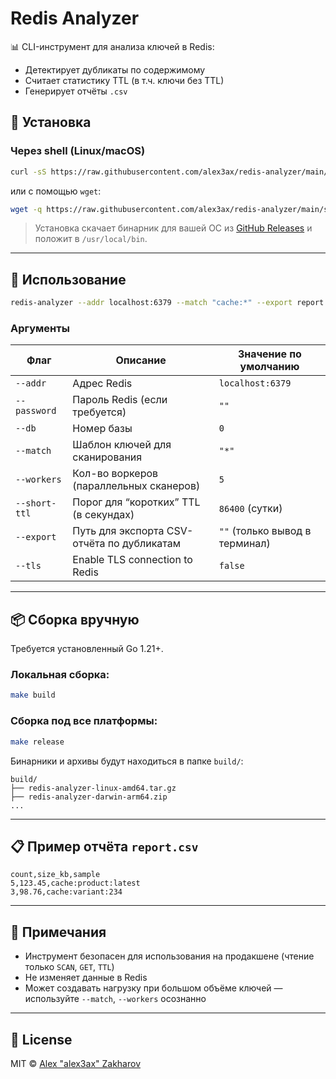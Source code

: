 # Redis Analyzer

📊 CLI-инструмент для анализа ключей в Redis:
- Детектирует дубликаты по содержимому
- Считает статистику TTL (в т.ч. ключи без TTL)
- Генерирует отчёты `.csv`

## 🔧 Установка

### Через shell (Linux/macOS)

```bash
curl -sS https://raw.githubusercontent.com/alex3ax/redis-analyzer/main/scripts/install.sh | bash
```

или с помощью `wget`:

```bash
wget -q https://raw.githubusercontent.com/alex3ax/redis-analyzer/main/scripts/install.sh -O - | bash
```

> Установка скачает бинарник для вашей ОС из [GitHub Releases](https://github.com/alex3ax/redis-analyzer/releases) и положит в `/usr/local/bin`.

---

## 🚀 Использование

```bash
redis-analyzer --addr localhost:6379 --match "cache:*" --export report.csv
```

### Аргументы

| Флаг            | Описание                                           | Значение по умолчанию        |
|------------------|----------------------------------------------------|-------------------------------|
| `--addr`         | Адрес Redis                                        | `localhost:6379`              |
| `--password`     | Пароль Redis (если требуется)                      | `""`                          |
| `--db`           | Номер базы                                         | `0`                           |
| `--match`        | Шаблон ключей для сканирования                     | `"*"`                         |
| `--workers`      | Кол-во воркеров (параллельных сканеров)            | `5`                           |
| `--short-ttl`    | Порог для “коротких” TTL (в секундах)              | `86400` (сутки)               |
| `--export`       | Путь для экспорта CSV-отчёта по дубликатам         | `""` (только вывод в терминал)|
| `--tls`          | Enable TLS connection to Redis                     | `false`                       |

---

## 📦 Сборка вручную

Требуется установленный Go 1.21+.

### Локальная сборка:
```bash
make build
```

### Сборка под все платформы:
```bash
make release
```

Бинарники и архивы будут находиться в папке `build/`:
```
build/
├── redis-analyzer-linux-amd64.tar.gz
├── redis-analyzer-darwin-arm64.zip
...
```

---

## 📋 Пример отчёта `report.csv`

```csv
count,size_kb,sample
5,123.45,cache:product:latest
3,98.76,cache:variant:234
```

---

## 🔐 Примечания

- Инструмент безопасен для использования на продакшене (чтение только `SCAN`, `GET`, `TTL`)
- Не изменяет данные в Redis
- Может создавать нагрузку при большом объёме ключей — используйте `--match`, `--workers` осознанно

---

## 📄 License

MIT © [Alex "alex3ax" Zakharov](https://github.com/alex3ax)
